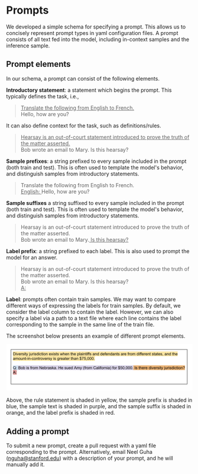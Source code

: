 # Prompts

We developed a simple schema for specifying a prompt. This allows us to concisely represent prompt types in yaml configuration files. A prompt consists of all text fed into the model, including in-context samples and the inference sample.

## Prompt elements

In our schema, a prompt can consist of the following elements.

**Introductory statement**: a statement which begins the prompt. This typically defines the task, i.e.,

> <ins>Translate the following from English to French.</ins> <br>
> Hello, how are you?

It can also define context for the task, such as definitions/rules.
> <ins>Hearsay is an out-of-court statement introduced to prove the truth of the matter asserted.</ins><br>
> Bob wrote an email to Mary. Is this hearsay?

**Sample prefixes**: a string prefixed to every sample included in the prompt (both train and test). This is often used to template the model's behavior, and distinguish samples from introductory statements.

> Translate the following from English to French. <br>
> <ins>English: </ins>Hello, how are you?

**Sample suffixes** a string suffixed to every sample included in the prompt (both train and test). This is often used to template the model's behavior, and distinguish samples from introductory statements.

>Hearsay is an out-of-court statement introduced to prove the truth of the matter asserted.<br>
> Bob wrote an email to Mary.<ins> Is this hearsay?</ins>

**Label prefix**: a string prefixed to each label. This is also used to prompt the model for an answer.

>Hearsay is an out-of-court statement introduced to prove the truth of the matter asserted.<br>
> Bob wrote an email to Mary. Is this hearsay?<br>
> <ins>A:</ins>

**Label**: prompts often contain train samples. We may want to compare different ways of expressing the labels for train samples. By default, we consider the label column to contain the label. However, we can also specify a label via a path to a text file where each line contains the label corresponding to the sample in the same line of the train file.

The screenshot below presents an example of different prompt elements.

![Image of prompt](img/prompt_elements.png "Prompt")

Above, the rule statement is shaded in yellow, the sample prefix is shaded in blue, the sample text is shaded in purple, and the sample suffix is shaded in orange, and the label prefix is shaded in red.

## Adding a prompt

To submit a new prompt, create a pull request with a yaml file corresponding to the prompt. Alternatively, email Neel Guha (nguha@stanford.edu) with a description of your prompt, and he will manually add it.

